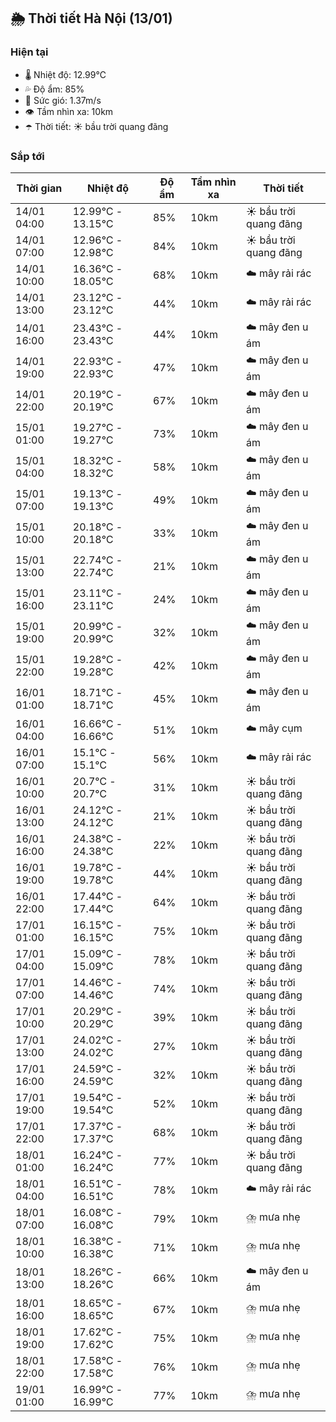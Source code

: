 ## 🌦️ Thời tiết Hà Nội (13/01)

### Hiện tại

- 🌡️ Nhiệt độ: 12.99℃
- 💦 Độ ẩm: 85%
- 💨 Sức gió: 1.37m/s
- 👁️ Tầm nhìn xa: 10km
- ☂️ Thời tiết: ☀️ bầu trời quang đãng

### Sắp tới

| Thời gian | Nhiệt độ | Độ ẩm | Tầm nhìn xa | Thời tiết |
| --- | --- | --- | --- | --- |
| 14/01 04:00 | 12.99℃ - 13.15℃ | 85% | 10km | ☀️ bầu trời quang đãng |
| 14/01 07:00 | 12.96℃ - 12.98℃ | 84% | 10km | ☀️ bầu trời quang đãng |
| 14/01 10:00 | 16.36℃ - 18.05℃ | 68% | 10km | ☁️ mây rải rác |
| 14/01 13:00 | 23.12℃ - 23.12℃ | 44% | 10km | ☁️ mây rải rác |
| 14/01 16:00 | 23.43℃ - 23.43℃ | 44% | 10km | ☁️ mây đen u ám |
| 14/01 19:00 | 22.93℃ - 22.93℃ | 47% | 10km | ☁️ mây đen u ám |
| 14/01 22:00 | 20.19℃ - 20.19℃ | 67% | 10km | ☁️ mây đen u ám |
| 15/01 01:00 | 19.27℃ - 19.27℃ | 73% | 10km | ☁️ mây đen u ám |
| 15/01 04:00 | 18.32℃ - 18.32℃ | 58% | 10km | ☁️ mây đen u ám |
| 15/01 07:00 | 19.13℃ - 19.13℃ | 49% | 10km | ☁️ mây đen u ám |
| 15/01 10:00 | 20.18℃ - 20.18℃ | 33% | 10km | ☁️ mây đen u ám |
| 15/01 13:00 | 22.74℃ - 22.74℃ | 21% | 10km | ☁️ mây đen u ám |
| 15/01 16:00 | 23.11℃ - 23.11℃ | 24% | 10km | ☁️ mây đen u ám |
| 15/01 19:00 | 20.99℃ - 20.99℃ | 32% | 10km | ☁️ mây đen u ám |
| 15/01 22:00 | 19.28℃ - 19.28℃ | 42% | 10km | ☁️ mây đen u ám |
| 16/01 01:00 | 18.71℃ - 18.71℃ | 45% | 10km | ☁️ mây đen u ám |
| 16/01 04:00 | 16.66℃ - 16.66℃ | 51% | 10km | ☁️ mây cụm |
| 16/01 07:00 | 15.1℃ - 15.1℃ | 56% | 10km | ☁️ mây rải rác |
| 16/01 10:00 | 20.7℃ - 20.7℃ | 31% | 10km | ☀️ bầu trời quang đãng |
| 16/01 13:00 | 24.12℃ - 24.12℃ | 21% | 10km | ☀️ bầu trời quang đãng |
| 16/01 16:00 | 24.38℃ - 24.38℃ | 22% | 10km | ☀️ bầu trời quang đãng |
| 16/01 19:00 | 19.78℃ - 19.78℃ | 44% | 10km | ☀️ bầu trời quang đãng |
| 16/01 22:00 | 17.44℃ - 17.44℃ | 64% | 10km | ☀️ bầu trời quang đãng |
| 17/01 01:00 | 16.15℃ - 16.15℃ | 75% | 10km | ☀️ bầu trời quang đãng |
| 17/01 04:00 | 15.09℃ - 15.09℃ | 78% | 10km | ☀️ bầu trời quang đãng |
| 17/01 07:00 | 14.46℃ - 14.46℃ | 74% | 10km | ☀️ bầu trời quang đãng |
| 17/01 10:00 | 20.29℃ - 20.29℃ | 39% | 10km | ☀️ bầu trời quang đãng |
| 17/01 13:00 | 24.02℃ - 24.02℃ | 27% | 10km | ☀️ bầu trời quang đãng |
| 17/01 16:00 | 24.59℃ - 24.59℃ | 32% | 10km | ☀️ bầu trời quang đãng |
| 17/01 19:00 | 19.54℃ - 19.54℃ | 52% | 10km | ☀️ bầu trời quang đãng |
| 17/01 22:00 | 17.37℃ - 17.37℃ | 68% | 10km | ☀️ bầu trời quang đãng |
| 18/01 01:00 | 16.24℃ - 16.24℃ | 77% | 10km | ☀️ bầu trời quang đãng |
| 18/01 04:00 | 16.51℃ - 16.51℃ | 78% | 10km | ☁️ mây rải rác |
| 18/01 07:00 | 16.08℃ - 16.08℃ | 79% | 10km | ⛈️ mưa nhẹ |
| 18/01 10:00 | 16.38℃ - 16.38℃ | 71% | 10km | ⛈️ mưa nhẹ |
| 18/01 13:00 | 18.26℃ - 18.26℃ | 66% | 10km | ☁️ mây đen u ám |
| 18/01 16:00 | 18.65℃ - 18.65℃ | 67% | 10km | ⛈️ mưa nhẹ |
| 18/01 19:00 | 17.62℃ - 17.62℃ | 75% | 10km | ⛈️ mưa nhẹ |
| 18/01 22:00 | 17.58℃ - 17.58℃ | 76% | 10km | ⛈️ mưa nhẹ |
| 19/01 01:00 | 16.99℃ - 16.99℃ | 77% | 10km | ⛈️ mưa nhẹ |

